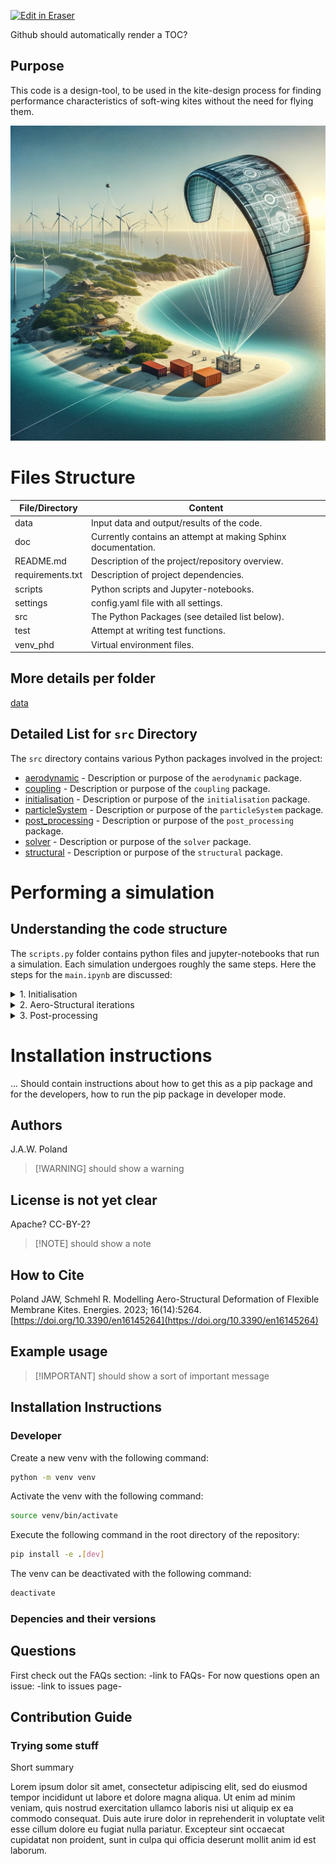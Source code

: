 <p><a target="_blank" href="https://app.eraser.io/workspace/TpUXeyQRIqink6xG9qgk" id="edit-in-eraser-github-link"><img alt="Edit in Eraser" src="https://firebasestorage.googleapis.com/v0/b/second-petal-295822.appspot.com/o/images%2Fgithub%2FOpen%20in%20Eraser.svg?alt=media&amp;token=968381c8-a7e7-472a-8ed6-4a6626da5501"></a></p>

Github should automatically render a TOC?

## Purpose
This code is a design-tool, to be used in the kite-design process for finding performance characteristics of soft-wing kites without the need for flying them.

![AI-generated-AWE_illustration](doc/images/AI_generated_AWE.png)

# Files Structure
| File/Directory | Content |
| -------------- | ------- |
| data           | Input data and output/results of the code. |
| doc            | Currently contains an attempt at making Sphinx documentation. |
| README.md      | Description of the project/repository overview. |
| requirements.txt | Description of project dependencies. |
| scripts       | Python scripts and Jupyter-notebooks. |
| settings       | config.yaml file with all settings. |
| src            | The Python Packages (see detailed list below). |
| test           | Attempt at writing test functions. |
| venv_phd       | Virtual environment files. |


## More details per folder
[data](doc/data/data.md)

## Detailed List for `src` Directory
The `src` directory contains various Python packages involved in the project:
<!-- - [coconut](doc/coconut.md) - Description or purpose of the `coconut` package. -->
- [aerodynamic](doc/src/aerodynamic/aerodynamic.md) - Description or purpose of the `aerodynamic` package.
- [coupling](doc/src/coupling/coupling.md) - Description or purpose of the `coupling` package.
- [initialisation](doc/src/initialisation/initialisation.md) - Description or purpose of the `initialisation` package.
- [particleSystem](doc/src/particleSystem/particleSystem.md) - Description or purpose of the `particleSystem` package.
- [post_processing](doc/src/post_processing/post_processing.md) - Description or purpose of the `post_processing` package.
- [solver](doc/src/solver/solver.md) - Description or purpose of the `solver` package.
- [structural](doc/src/structural/structural.md) - Description or purpose of the `structural` package.

# Performing a simulation

## Understanding the code structure
The `scripts.py` folder contains python files and jupyter-notebooks that run a simulation. Each simulation undergoes roughly the same steps. Here the steps for the `main.ipynb` are discussed:

<details>
<summary>1. Initialisation</summary>

1. **Setting up the environment**: The code starts by setting up the environment for autoreloading and defining the working directory. It then appends the current working directory to the system path.
2. **Importing necessary modules**: Various modules are imported from different packages such as `src.initialisation`, `src.particleSystem`, `src.coupling`, `src.structural`, `src.solver`, `src.post_processing`, `src.aerodynamic`, and `test`. Other necessary Python libraries are also imported.
3. **Loading configuration**: The configuration for the simulation is loaded from a YAML file using the `config` dataclass from `src.initialisation.yaml_loader`.
4. **Initializing mutable variables**: Mutable variables such as `points` and `vel_app` are initialized.
5. **Defining connectivity matrix and parameters**: The connectivity matrix and parameters for the particle system are defined using the `define_connectivity_matrix` and `define_params` functions from `input_particleSystem`.
6. **Defining initial conditions**: The initial conditions for the kite are defined using the `define_initial_conditions_kite` function from `input_particleSystem`.
7. **Setting up rotational resistance (if applicable)**: If the kite model is "V9_60C", rotational resistance is set up using the `extract_rotational_resistances_dicts` and `initialize_bending_spring` functions from `particles_with_rotational_resistance`.
8. **Creating the ParticleSystem object**: A `ParticleSystem` object is created with the connectivity matrix, initial conditions, and parameters.
9. **Printing initial dimensions**: The initial dimensions of the kite, such as the scaling factor, reference chord, wing span, wing height, wing area, and projected area, are printed.

</details>
<details>
<summary>2. Aero-Structural iterations</summary>

The simulation process involves several steps:

1. **Setting up simulation parameters**: Various parameters for the simulation are set, such as the simulation name, whether to perform VK optimization, whether it's a circular case, whether to run only one time step, whether to print intermediate results, and whether to include gravity.

2. **Running the aerostructural [solver](doc/src/solver/solver.md)**: The `run_aerostructural_solver` function from `solver_main` is called with the initial points, apparent velocity, particle system, parameters dictionary, configuration, input VSM, input bridle aero, and the previously set simulation parameters. This function returns the final points, print data, plot data, and animation data.

</details>

<details>
<summary> 3. Post-processing</summary>

The process involves several steps:

1. **Loading data**: A list of data names is defined, and then each corresponding data file is loaded from the specified directory using the `dill` library. The loaded data is stored in a dictionary, and then each data item is assigned to its respective variable.

2. **Post-processing**: Several flags are set to determine whether to print results, plot data, animate the simulation, and save the results. Depending on these flags, the corresponding functions from `post_processing_main` are called.

3. **Saving data**: If the `is_with_save` flag is set to `True`, the data to be saved is defined in a list of lists, where each inner list contains the data item and its name. If the specified folder doesn't exist, it is created. Then, each data item is serialized and saved to a file in the specified folder using the `dill` library.

</details>

# Installation instructions

...
Should contain instructions about how to get this as a pip package and for the developers, how to run the pip package in developer mode.

## Authors
J.A.W. Poland

>  [!WARNING]
should show a warning 

## License is not yet clear
Apache? CC-BY-2?

>  [!NOTE]
should show a note 

## How to Cite
Poland JAW, Schmehl R. Modelling Aero-Structural Deformation of Flexible Membrane Kites. Energies. 2023; 16(14):5264. [﻿https://doi.org/10.3390/en16145264](https://doi.org/10.3390/en16145264) 

## Example usage
>  [!IMPORTANT]
should show a sort of important message 

## Installation Instructions

### Developer
Create a new venv with the following command:
```bash
python -m venv venv
```

Activate the venv with the following command:
```bash
source venv/bin/activate
```

Execute the following command in the root directory of the repository:
```bash
pip install -e .[dev]
```

The venv can be deactivated with the following command:
```bash
deactivate
```

### Depencies and their versions
## Questions
First check out the FAQs section: -link to FAQs-
For now questions open an issue: -link to issues page-

## Contribution Guide
### Trying some stuff
Short summary 

Lorem ipsum dolor sit amet, consectetur adipiscing elit, sed do eiusmod
tempor incididunt ut labore et dolore magna aliqua. Ut enim ad minim veniam,
quis nostrud exercitation ullamco laboris nisi ut aliquip ex ea commodo
consequat. Duis aute irure dolor in reprehenderit in voluptate velit esse
cillum dolore eu fugiat nulla pariatur. Excepteur sint occaecat cupidatat non
proident, sunt in culpa qui officia deserunt mollit anim id est laborum.




<!--- Eraser file: https://app.eraser.io/workspace/TpUXeyQRIqink6xG9qgk --->
